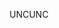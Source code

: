 <span data-ttu-id="72a03-101">UNC</span><span class="sxs-lookup"><span data-stu-id="72a03-101">UNC</span></span>